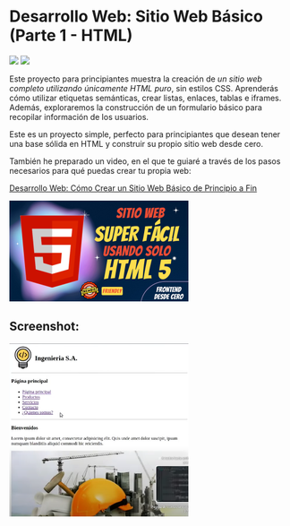 # Desarrollo Web: Sitio Web Básico  (Parte 1 - HTML)

<span><img src="https://img.shields.io/badge/HTML5-E34F26?style=for-the-badge&logo=html5&logoColor=white"/></span>
<span><img src="https://img.shields.io/badge/VSCode-0078D4?style=for-the-badge&logo=visual%20studio%20code&logoColor=white"/></span>

Este proyecto para principiantes muestra la creación de *un sitio web completo utilizando únicamente HTML puro*, sin estilos CSS. Aprenderás cómo utilizar etiquetas semánticas, crear listas, enlaces, tablas e iframes. Además, exploraremos la construcción de un formulario básico para recopilar información de los usuarios. 

Este es un proyecto simple, perfecto para principiantes que desean tener una base sólida en HTML y construir su propio sitio web desde cero.

También he preparado un video, en el que te guiaré a través de los pasos necesarios para qué puedas crear tu propia web:  

<a href="https://www.youtube.com/watch?v=4nMedfB-5aE">Desarrollo Web: Cómo Crear un Sitio Web Básico de Principio a Fin</a>

<img src="https://github.com/VintaBytes/Sitio-Web-desde-cero-parte-1/blob/main/portada.jpeg?raw=true" width="320px">

## Screenshot:
<img src="https://github.com/VintaBytes/Sitio-Web-desde-cero-parte-1/blob/main/screenshot.png?raw=true" width="320px">
